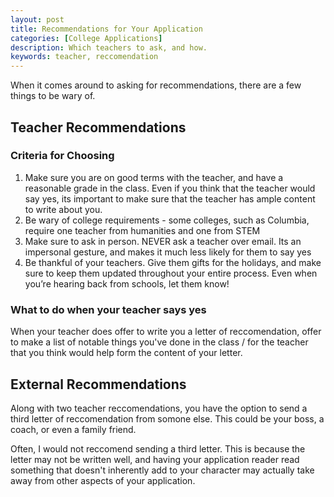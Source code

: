 ```yaml
---
layout: post
title: Recommendations for Your Application
categories: [College Applications]
description: Which teachers to ask, and how.
keywords: teacher, reccomendation
---
```


When it comes around to asking for recommendations, there are a few things to be wary of.

## Teacher Recommendations


### Criteria for Choosing 

1. Make sure you are on good terms with the teacher, and have a reasonable grade in the class. Even if you think that the teacher would say yes, its important to make sure that the teacher has ample content to write about you.
2. Be wary of college requirements - some colleges, such as Columbia, require one teacher from humanities and one from STEM
3. Make sure to ask in person. NEVER ask a teacher over email. Its an impersonal gesture, and makes it much less likely for them to say yes
4. Be thankful of your teachers. Give them gifts for the holidays, and make sure to keep them updated throughout your entire process. Even when you’re hearing back from schools, let them know!

### What to do when your teacher says yes

When your teacher does offer to write you a letter of reccomendation, offer to make a list of notable things you've done in the class / for the teacher that you think would help form the content of your letter.


## External Recommendations

Along with two teacher reccomendations, you have the option to send a third letter of reccomendation from somone else. This could be your boss, a coach, or even a family friend.

Often, I would not reccomend sending a third letter. This is because the letter may not be written well, and having your application reader read something that doesn't inherently add to your character may actually take away from other aspects of your application.


